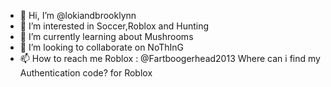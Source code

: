 - 👋 Hi, I’m @lokiandbrooklynn
- 👀 I’m interested in Soccer,Roblox and Hunting
- 🌱 I’m currently learning about Mushrooms
- 💞️ I’m looking to collaborate on NoThInG
- 📫 How to reach me Roblox : @Fartboogerhead2013 
  Where can i find my Authentication code? for Roblox

<!---
lokiandbrooklynn/lokiandbrooklynn is a ✨ special ✨ repository because its `README.md` (this file) appears on your GitHub profile.
You can click the Preview link to take a look at your changes.
--->
